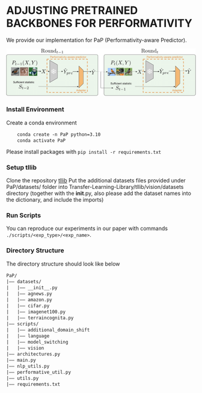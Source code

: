 # ADJUSTING PRETRAINED BACKBONES FOR PERFORMATIVITY
We provide our implementation for PaP (Performativity-aware Predictor).

![Model Figure](figure/pap.png)

### Install Environment
Create a conda environment 
```shell
    conda create -n PaP python=3.10
    conda activate PaP
```

Please install packages with `pip install -r requirements.txt`

### Setup tllib 
Clone the repository [tllib](https://github.com/thuml/Transfer-Learning-Library)
Put the additional datasets files provided under PaP/datasets/ folder into Transfer-Learning-Library/tllib/vision/datasets directory (together with the __init__.py, also please add the dataset names into the dictionary, and include the imports)


### Run Scripts
You can reproduce our experiments in our paper with commands `./scripts/<exp_type>/<exp_name>`.

### Directory Structure
The directory structure should look like below
```
PaP/
|–– datasets/
|   |–– __init__.py
|   |–– agnews.py
|   |–– amazon.py
|   |–– cifar.py
|   |–– imagenet100.py
|   |–– terraincognita.py
|–– scripts/
|   |–– additional_domain_shift
|   |–– language
|   |–– model_switching
|   |–– vision
|–– architectures.py
|–– main.py
|–– nlp_utils.py
|–– performative_util.py
|–– utils.py
|–– requirements.txt
```